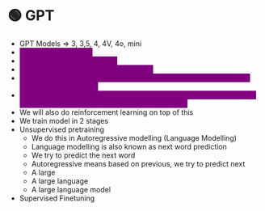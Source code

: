 # 🟢 GPT

* GPT Models ⇒ 3, 3,5, 4, 4V, 4o, mini
* <mark style="color:purple;background-color:purple;">**Closed source model**</mark>
* <mark style="color:purple;background-color:purple;">**Unidirectional attention only**</mark>
* <mark style="color:purple;background-color:purple;">**Here we use auto regressive modelling**</mark>
* <mark style="color:purple;background-color:purple;">**They went to reddit, stackoverflow ⇒ where one is asking question and other is answering**</mark>
* <mark style="color:purple;background-color:purple;">**So they have taken such conversational data and fine tuned the base model ⇒ This is known as supervised fine tuning**</mark>
* We will also do reinforcement learning on top of this
* We train model in 2 stages
* Unsupervised pretraining
  * We do this in Autoregressive modelling (Language Modelling)
  * Language modelling is also known as next word prediction
  * We try to predict the next word
  * Autoregressive means based on previous, we try to predict next
  * A                                          large
  * A large                                language
  * A large language              model
* Supervised Finetuning
